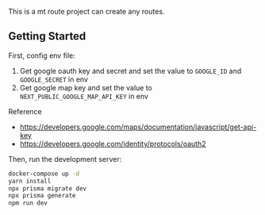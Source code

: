 This is a mt route project can create any routes.
## Getting Started

First, config env file:
1. Get google oauth key and secret and set the value to `GOOGLE_ID` and `GOOGLE_SECRET` in env
2. Get google map key and set the value to `NEXT_PUBLIC_GOOGLE_MAP_API_KEY` in env

Reference
* https://developers.google.com/maps/documentation/javascript/get-api-key
* https://developers.google.com/identity/protocols/oauth2

Then, run the development server:

```bash
docker-compose up -d
yarn install
npx prisma migrate dev
npx prisma generate
npm run dev
```
